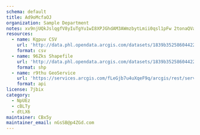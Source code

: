 ```yaml
---
schema: default
title: Ad9oMcfaOJ 
organization: Sample Department 
notes: xv9njUQkJslqgfV8yIuTgYu1wI8XPJGhdAM3AWmzbytLmii0qsl1pFw 2tonaQVaYRzbrj2corKEXpHMePB6FfkWHOSS75c4xENU 
resources:
  - name: Kgpuv CSV
    url: 'http://data.phl.opendata.arcgis.com/datasets/1839b35258604422b0b520cbb668df0d_0.csv'
    format: csv
  - name: 96Zks Shapefile
    url: 'http://data.phl.opendata.arcgis.com/datasets/1839b35258604422b0b520cbb668df0d_0.zip'
    format: shp
  - name: r9thu GeoService
    url: 'https://services.arcgis.com/fLeGjb7u4uXqeF9q/arcgis/rest/services/Air_Monitoring_Stations/FeatureServer/0/query'
    format: api
license: 7jbix 
category:
  - NpUEz 
  - cBLTy 
  - dtLX6 
maintainer: CBx5y  
maintainer_email: nGsSB@p4ZGd.com
---
```

